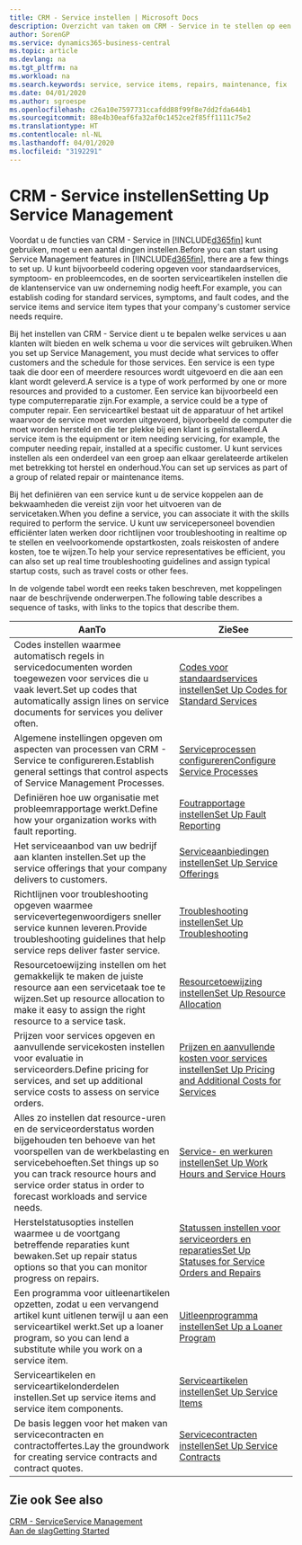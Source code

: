```yaml
---
title: CRM - Service instellen | Microsoft Docs
description: Overzicht van taken om CRM - Service in te stellen op een manier die past bij de manier waarop uw organisaties hun services beheren.
author: SorenGP
ms.service: dynamics365-business-central
ms.topic: article
ms.devlang: na
ms.tgt_pltfrm: na
ms.workload: na
ms.search.keywords: service, service items, repairs, maintenance, fix
ms.date: 04/01/2020
ms.author: sgroespe
ms.openlocfilehash: c26a10e7597731ccafdd88f99f8e7dd2fda644b1
ms.sourcegitcommit: 88e4b30eaf6fa32af0c1452ce2f85ff1111c75e2
ms.translationtype: HT
ms.contentlocale: nl-NL
ms.lasthandoff: 04/01/2020
ms.locfileid: "3192291"
---
```

# <a name="setting-up-service-management"></a><span data-ttu-id="c6f6c-103">CRM - Service instellen</span><span class="sxs-lookup"><span data-stu-id="c6f6c-103">Setting Up Service Management</span></span>
<span data-ttu-id="c6f6c-104">Voordat u de functies van CRM - Service in [!INCLUDE[d365fin](includes/d365fin_md.md)] kunt gebruiken, moet u een aantal dingen instellen.</span><span class="sxs-lookup"><span data-stu-id="c6f6c-104">Before you can start using Service Management features in [!INCLUDE[d365fin](includes/d365fin_md.md)], there are a few things to set up.</span></span> <span data-ttu-id="c6f6c-105">U kunt bijvoorbeeld codering opgeven voor standaardservices, symptoom- en probleemcodes, en de soorten serviceartikelen instellen die de klantenservice van uw onderneming nodig heeft.</span><span class="sxs-lookup"><span data-stu-id="c6f6c-105">For example, you can establish coding for standard services, symptoms, and fault codes, and the service items and service item types that your company's customer service needs require.</span></span>  

<span data-ttu-id="c6f6c-106">Bij het instellen van CRM - Service dient u te bepalen welke services u aan klanten wilt bieden en welk schema u voor die services wilt gebruiken.</span><span class="sxs-lookup"><span data-stu-id="c6f6c-106">When you set up Service Management, you must decide what services to offer customers and the schedule for those services.</span></span> <span data-ttu-id="c6f6c-107">Een service is een type taak die door een of meerdere resources wordt uitgevoerd en die aan een klant wordt geleverd.</span><span class="sxs-lookup"><span data-stu-id="c6f6c-107">A service is a type of work performed by one or more resources and provided to a customer.</span></span> <span data-ttu-id="c6f6c-108">Een service kan bijvoorbeeld een type computerreparatie zijn.</span><span class="sxs-lookup"><span data-stu-id="c6f6c-108">For example, a service could be a type of computer repair.</span></span> <span data-ttu-id="c6f6c-109">Een serviceartikel bestaat uit de apparatuur of het artikel waarvoor de service moet worden uitgevoerd, bijvoorbeeld de computer die moet worden hersteld en die ter plekke bij een klant is geïnstalleerd.</span><span class="sxs-lookup"><span data-stu-id="c6f6c-109">A service item is the equipment or item needing servicing, for example, the computer needing repair, installed at a specific customer.</span></span> <span data-ttu-id="c6f6c-110">U kunt services instellen als een onderdeel van een groep aan elkaar gerelateerde artikelen met betrekking tot herstel en onderhoud.</span><span class="sxs-lookup"><span data-stu-id="c6f6c-110">You can set up services as part of a group of related repair or maintenance items.</span></span>  
  
<span data-ttu-id="c6f6c-111">Bij het definiëren van een service kunt u de service koppelen aan de bekwaamheden die vereist zijn voor het uitvoeren van de servicetaken.</span><span class="sxs-lookup"><span data-stu-id="c6f6c-111">When you define a service, you can associate it with the skills required to perform the service.</span></span> <span data-ttu-id="c6f6c-112">U kunt uw servicepersoneel bovendien efficiënter laten werken door richtlijnen voor troubleshooting in realtime op te stellen en veelvoorkomende opstartkosten, zoals reiskosten of andere kosten, toe te wijzen.</span><span class="sxs-lookup"><span data-stu-id="c6f6c-112">To help your service representatives be efficient, you can also set up real time troubleshooting guidelines and assign typical startup costs, such as travel costs or other fees.</span></span>  

<span data-ttu-id="c6f6c-113">In de volgende tabel wordt een reeks taken beschreven, met koppelingen naar de beschrijvende onderwerpen.</span><span class="sxs-lookup"><span data-stu-id="c6f6c-113">The following table describes a sequence of tasks, with links to the topics that describe them.</span></span>  
  
| <span data-ttu-id="c6f6c-114">Aan</span><span class="sxs-lookup"><span data-stu-id="c6f6c-114">To</span></span> | <span data-ttu-id="c6f6c-115">Zie</span><span class="sxs-lookup"><span data-stu-id="c6f6c-115">See</span></span> |
| --- | --- |
| <span data-ttu-id="c6f6c-116">Codes instellen waarmee automatisch regels in servicedocumenten worden toegewezen voor services die u vaak levert.</span><span class="sxs-lookup"><span data-stu-id="c6f6c-116">Set up codes that automatically assign lines on service documents for services you deliver often.</span></span> |[<span data-ttu-id="c6f6c-117">Codes voor standaardservices instellen</span><span class="sxs-lookup"><span data-stu-id="c6f6c-117">Set Up Codes for Standard Services</span></span>](service-how-setup-service-coding.md)|
| <span data-ttu-id="c6f6c-118">Algemene instellingen opgeven om aspecten van processen van CRM - Service te configureren.</span><span class="sxs-lookup"><span data-stu-id="c6f6c-118">Establish general settings that control aspects of Service Management Processes.</span></span>|[<span data-ttu-id="c6f6c-119">Serviceprocessen configureren</span><span class="sxs-lookup"><span data-stu-id="c6f6c-119">Configure Service Processes</span></span>](service-setup-service-processes.md)|
| <span data-ttu-id="c6f6c-120">Definiëren hoe uw organisatie met probleemrapportage werkt.</span><span class="sxs-lookup"><span data-stu-id="c6f6c-120">Define how your organization works with fault reporting.</span></span> |[<span data-ttu-id="c6f6c-121">Foutrapportage instellen</span><span class="sxs-lookup"><span data-stu-id="c6f6c-121">Set Up Fault Reporting</span></span>](service-how-setup-fault-reporting.md) |
| <span data-ttu-id="c6f6c-122">Het serviceaanbod van uw bedrijf aan klanten instellen.</span><span class="sxs-lookup"><span data-stu-id="c6f6c-122">Set up the service offerings that your company delivers to customers.</span></span>|[<span data-ttu-id="c6f6c-123">Serviceaanbiedingen instellen</span><span class="sxs-lookup"><span data-stu-id="c6f6c-123">Set Up Service Offerings</span></span>](service-how-setup-service-offerings.md)|
| <span data-ttu-id="c6f6c-124">Richtlijnen voor troubleshooting opgeven waarmee servicevertegenwoordigers sneller service kunnen leveren.</span><span class="sxs-lookup"><span data-stu-id="c6f6c-124">Provide troubleshooting guidelines that help service reps deliver faster service.</span></span> |[<span data-ttu-id="c6f6c-125">Troubleshooting instellen</span><span class="sxs-lookup"><span data-stu-id="c6f6c-125">Set Up Troubleshooting</span></span>](service-how-setup-troubleshooting.md) |
| <span data-ttu-id="c6f6c-126">Resourcetoewijzing instellen om het gemakkelijk te maken de juiste resource aan een servicetaak toe te wijzen.</span><span class="sxs-lookup"><span data-stu-id="c6f6c-126">Set up resource allocation to make it easy to assign the right resource to a service task.</span></span> |[<span data-ttu-id="c6f6c-127">Resourcetoewijzing instellen</span><span class="sxs-lookup"><span data-stu-id="c6f6c-127">Set Up Resource Allocation</span></span>](service-how-setup-resource-allocation.md) |
| <span data-ttu-id="c6f6c-128">Prijzen voor services opgeven en aanvullende servicekosten instellen voor evaluatie in serviceorders.</span><span class="sxs-lookup"><span data-stu-id="c6f6c-128">Define pricing for services, and set up additional service costs to assess on service orders.</span></span> |[<span data-ttu-id="c6f6c-129">Prijzen en aanvullende kosten voor services instellen</span><span class="sxs-lookup"><span data-stu-id="c6f6c-129">Set Up Pricing and Additional Costs for Services</span></span>](service-how-setup-service-costs-pricing.md)|
| <span data-ttu-id="c6f6c-130">Alles zo instellen dat resource-uren en de serviceorderstatus worden bijgehouden ten behoeve van het voorspellen van de werkbelasting en servicebehoeften.</span><span class="sxs-lookup"><span data-stu-id="c6f6c-130">Set things up so you can track resource hours and service order status in order to forecast workloads and service needs.</span></span>|[<span data-ttu-id="c6f6c-131">Service- en werkuren instellen</span><span class="sxs-lookup"><span data-stu-id="c6f6c-131">Set Up Work Hours and Service Hours</span></span>](service-how-setup-work-service-hours.md)|
| <span data-ttu-id="c6f6c-132">Herstelstatusopties instellen waarmee u de voortgang betreffende reparaties kunt bewaken.</span><span class="sxs-lookup"><span data-stu-id="c6f6c-132">Set up repair status options so that you can monitor progress on repairs.</span></span> | [<span data-ttu-id="c6f6c-133">Statussen instellen voor serviceorders en reparaties</span><span class="sxs-lookup"><span data-stu-id="c6f6c-133">Set Up Statuses for Service Orders and Repairs</span></span>](service-order-repair-status.md)|
| <span data-ttu-id="c6f6c-134">Een programma voor uitleenartikelen opzetten, zodat u een vervangend artikel kunt uitlenen terwijl u aan een serviceartikel werkt.</span><span class="sxs-lookup"><span data-stu-id="c6f6c-134">Set up a loaner program, so you can lend a substitute while you work on a service item.</span></span> |[<span data-ttu-id="c6f6c-135">Uitleenprogramma instellen</span><span class="sxs-lookup"><span data-stu-id="c6f6c-135">Set Up a Loaner Program</span></span>](service-how-setup-loaner-program.md) |
| <span data-ttu-id="c6f6c-136">Serviceartikelen en serviceartikelonderdelen instellen.</span><span class="sxs-lookup"><span data-stu-id="c6f6c-136">Set up service items and service item components.</span></span> |[<span data-ttu-id="c6f6c-137">Serviceartikelen instellen</span><span class="sxs-lookup"><span data-stu-id="c6f6c-137">Set Up Service Items</span></span>](service-how-setup-service-items.md) |
| <span data-ttu-id="c6f6c-138">De basis leggen voor het maken van servicecontracten en contractoffertes.</span><span class="sxs-lookup"><span data-stu-id="c6f6c-138">Lay the groundwork for creating service contracts and contract quotes.</span></span> |[<span data-ttu-id="c6f6c-139">Servicecontracten instellen</span><span class="sxs-lookup"><span data-stu-id="c6f6c-139">Set Up Service Contracts</span></span>](service-how-setup-service-contracts.md) |

## <a name="see-also"></a><span data-ttu-id="c6f6c-140">Zie ook </span><span class="sxs-lookup"><span data-stu-id="c6f6c-140">See also</span></span>
[<span data-ttu-id="c6f6c-141">CRM - Service</span><span class="sxs-lookup"><span data-stu-id="c6f6c-141">Service Management</span></span>](service-service.md)  
[<span data-ttu-id="c6f6c-142">Aan de slag</span><span class="sxs-lookup"><span data-stu-id="c6f6c-142">Getting Started</span></span>](product-get-started.md)  

